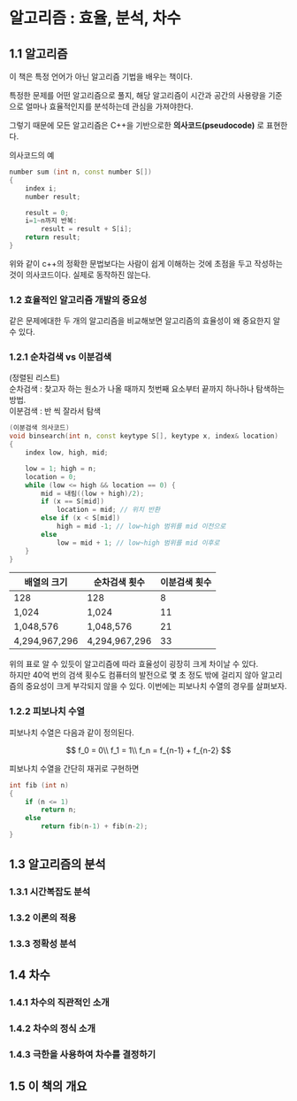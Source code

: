 # 알고리즘 : 효율, 분석, 차수
## 1.1 알고리즘
이 책은 특정 언어가 아닌 알고리즘 기법을 배우는 책이다.

특정한 문제를 어떤 알고리즘으로 풀지, 해당 알고리즘이 시간과 공간의 사용량을 기준으로 얼마나 효율적인지를 분석하는데 관심을 가져야한다.

그렇기 때문에 모든 알고리즘은 C++을 기반으로한 **의사코드(pseudocode)** 로 표현한다.

의사코드의 예
~~~cpp
number sum (int n, const number S[])
{
    index i;
    number result;

    result = 0;
    i=1~n까지 반복:
        result = result + S[i];
    return result;
}
~~~
위와 같이 c++의 정확한 문법보다는 사람이 쉽게 이해하는 것에 초점을 두고 작성하는 것이 의사코드이다. 실제로 동작하진 않는다.
### 1.2 효율적인 알고리즘 개발의 중요성
같은 문제에대한 두 개의 알고리즘을 비교해보면 알고리즘의 효율성이 왜 중요한지 알 수 있다.
### 1.2.1 순차검색 vs 이분검색
(정렬된 리스트)  
순차검색 : 찾고자 하는 원소가 나올 때까지 첫번째 요소부터 끝까지 하나하나 탐색하는 방법.  
이분검색 : 반 씩 잘라서 탐색
~~~cpp
(이분검색 의사코드)
void binsearch(int n, const keytype S[], keytype x, index& location)
{
    index low, high, mid;

    low = 1; high = n;
    location = 0;
    while (low <= high && location == 0) {
        mid = 내림((low + high)/2);
        if (x == S[mid])
            location = mid; // 위치 반환
        else if (x < S[mid])
            high = mid -1; // low~high 범위를 mid 이전으로
        else
            low = mid + 1; // low~high 범위를 mid 이후로
    }
}
~~~
|배열의 크기|순차검색 횟수|이분검색 횟수|
|---|---|---|
|128|128|8|
|1,024|1,024|11|
|1,048,576|1,048,576|21|
|4,294,967,296|4,294,967,296|33|  

위의 표로 알 수 있듯이 알고리즘에 따라 효율성이 굉장히 크게 차이날 수 있다.  
하지만 40억 번의 검색 횟수도 컴퓨터의 발전으로 몇 초 정도 밖에 걸리지 않아 알고리즘의 중요성이 크게 부각되지 않을 수 있다. 이번에는 피보나치 수열의 경우를 살펴보자.
### 1.2.2 피보나치 수열
피보나치 수열은 다음과 같이 정의된다.
<div align="center">

$$
f_0 = 0\\
f_1 = 1\\
f_n = f_{n-1} + f_{n-2}
$$

</div>
피보나치 수열을 간단히 재귀로 구현하면

~~~cpp
int fib (int n)
{
    if (n <= 1)
        return n;
    else
        return fib(n-1) + fib(n-2);
}
~~~

## 1.3 알고리즘의 분석
### 1.3.1 시간복잡도 분석
### 1.3.2 이론의 적용
### 1.3.3 정확성 분석
## 1.4 차수
### 1.4.1 차수의 직관적인 소개
### 1.4.2 차수의 정식 소개
### 1.4.3 극한을 사용하여 차수를 결정하기
## 1.5 이 책의 개요